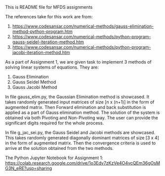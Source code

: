 This is README file for MFDS assignments

The references take for this work are from:
1. https://www.codesansar.com/numerical-methods/gauss-elimination-method-python-program.htm
2. https://www.codesansar.com/numerical-methods/python-program-gauss-seidel-iteration-method.htm
3. https://www.codesansar.com/numerical-methods/python-program-jacobi-iteration-method.htm

As a part of Assignment 1, we are given task to implement 3 methods of solving linear systems of equations. They are:
1. Gauss Elimination
2. Gauss Seidel Method
3. Gauss Jacobi Method

In file gauss_elim.py, the Gaussian Elimination method is showcased. It takes randomly generated input matrices of size [n x (n+1)] in the form of augmented matrix. Then Forward elimination and back substitution is applied as a part of Gauss elimination method. The solution of the system is obtained via both Pivoting and Non-Pivoting way. The user can provide the significant digits required for the whole process.

In file g_jac_sei.py, the Gauss Seidel and Jacobi methods are showcased. This takes randomly generated diagonally dominant matrices of size [3 x 4] in the form of augmented matrix. Then the convergence criteria is used to arrive at the solution obtained from the two methods.

The Python Jupyter Notebook for Assignment 1: https://colab.research.google.com/drive/1o3Edv7zKzVe4O4vcQEm36gOsMG3N_eRE?usp=sharing
